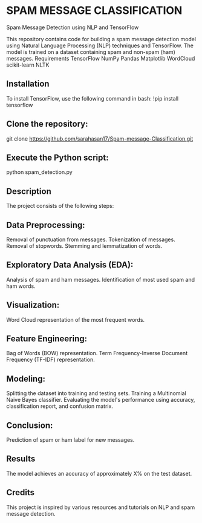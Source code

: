 # SPAM MESSAGE CLASSIFICATION
Spam Message Detection using NLP and TensorFlow

This repository contains code for building a spam message detection model using Natural Language Processing (NLP) techniques and TensorFlow. The model is trained on a dataset containing spam and non-spam (ham) messages.
Requirements
TensorFlow
NumPy
Pandas
Matplotlib
WordCloud
scikit-learn
NLTK

## Installation
To install TensorFlow, use the following command in bash:
!pip install tensorflow

## Clone the repository:
git clone https://github.com/sarahasan17/Spam-message-Classification.git

## Execute the Python script:
python spam_detection.py

## Description
The project consists of the following steps:

## Data Preprocessing:
Removal of punctuation from messages.
Tokenization of messages.
Removal of stopwords.
Stemming and lemmatization of words.

## Exploratory Data Analysis (EDA):
Analysis of spam and ham messages.
Identification of most used spam and ham words.

## Visualization:
Word Cloud representation of the most frequent words.

## Feature Engineering:
Bag of Words (BOW) representation.
Term Frequency-Inverse Document Frequency (TF-IDF) representation.

## Modeling:
Splitting the dataset into training and testing sets.
Training a Multinomial Naive Bayes classifier.
Evaluating the model's performance using accuracy, classification report, and confusion matrix.

## Conclusion:
Prediction of spam or ham label for new messages.

## Results
The model achieves an accuracy of approximately X% on the test dataset.

## Credits
This project is inspired by various resources and tutorials on NLP and spam message detection.
